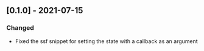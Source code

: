 ## [0.1.0] - 2021-07-15
### Changed
- Fixed the ssf snippet for setting the state with a callback as an argument
